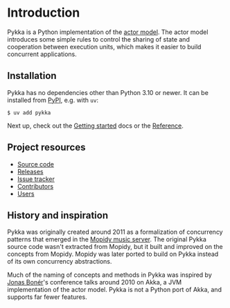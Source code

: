 # Introduction

Pykka is a Python implementation of the [actor model](getting-started/model.md).
The actor model introduces some simple rules to control the sharing of state and
cooperation between execution units, which makes it easier to build concurrent
applications.

## Installation

Pykka has no dependencies other than Python 3.10 or newer.
It can be installed from [PyPI](https://pypi.org/project/pykka/),
e.g. with `uv`:

```console
$ uv add pykka
```

Next up, check out the [Getting started](getting-started/index.md) docs or the
[Reference](reference/index.md).

## Project resources

- [Source code](https://github.com/jodal/pykka)
- [Releases](https://github.com/jodal/pykka/releases)
- [Issue tracker](https://github.com/jodal/pykka/issues)
- [Contributors](https://github.com/jodal/pykka/graphs/contributors)
- [Users](https://github.com/jodal/pykka/wiki/Users)

## History and inspiration

Pykka was originally created around 2011 as
a formalization of concurrency patterns that emerged in
the [Mopidy music server](https://www.mopidy.com/).
The original Pykka source code wasn't extracted from Mopidy,
but it built and improved on the concepts from Mopidy.
Mopidy was later ported to build on Pykka
instead of its own concurrency abstractions.

Much of the naming of concepts and methods in Pykka was inspired by
[Jonas Bonér](https://jonasboner.com/)'s conference talks around 2010 on Akka,
a JVM implementation of the actor model.
Pykka is not a Python port of Akka, and supports far fewer features.
